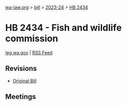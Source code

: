 [wa-law.org](/) > [bill](/bill/) > [2023-24](/bill/2023-24/) > [HB 2434](/bill/2023-24/hb/2434/)

# HB 2434 - Fish and wildlife commission
[leg.wa.gov](https://app.leg.wa.gov/billsummary?BillNumber=2434&Year=2023&Initiative=false) | [RSS Feed](./rss.xml)

## Revisions
* [Original Bill](1/)

## Meetings